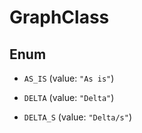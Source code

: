 

# GraphClass

## Enum


* `AS_IS` (value: `"As is"`)

* `DELTA` (value: `"Delta"`)

* `DELTA_S` (value: `"Delta/s"`)




